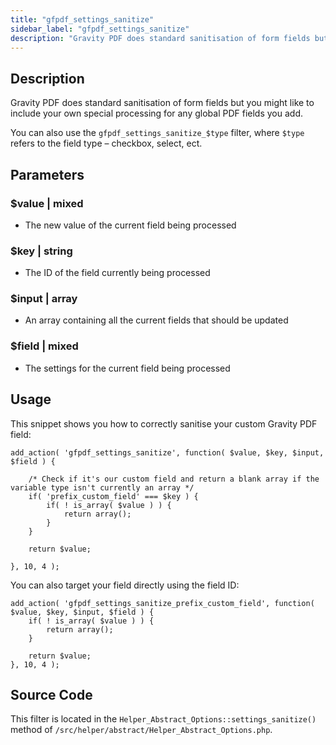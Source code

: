 ```yaml
---
title: "gfpdf_settings_sanitize"
sidebar_label: "gfpdf_settings_sanitize"
description: "Gravity PDF does standard sanitisation of form fields but you might like to include your own special processing for any fields you add. "
---
```


## Description 

Gravity PDF does standard sanitisation of form fields but you might like to include your own special processing for any global PDF fields you add. 

You can also use the `gfpdf_settings_sanitize_$type` filter, where `$type` refers to the field type – checkbox, select, ect. 

## Parameters 

### $value | mixed
*  The new value of the current field being processed

### $key | string
*  The ID of the field currently being processed

### $input | array
*  An array containing all the current fields that should be updated

### $field | mixed
*  The settings for the current field being processed

## Usage 

This snippet shows you how to correctly sanitise your custom Gravity PDF field: 

```.language-php
add_action( 'gfpdf_settings_sanitize', function( $value, $key, $input, $field ) {

	/* Check if it's our custom field and return a blank array if the variable type isn't currently an array */
	if( 'prefix_custom_field' === $key ) {
		if( ! is_array( $value ) ) {
			return array();
		}
	}

	return $value;

}, 10, 4 );
```

You can also target your field directly using the field ID:

```.language-php
add_action( 'gfpdf_settings_sanitize_prefix_custom_field', function( $value, $key, $input, $field ) {	
	if( ! is_array( $value ) ) {
		return array();
	}	

	return $value;
}, 10, 4 );
```

## Source Code 

This filter is located in the `Helper_Abstract_Options::settings_sanitize()` method of `/src/helper/abstract/Helper_Abstract_Options.php`.